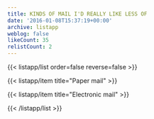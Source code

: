 ```yaml
---
title: KINDS OF MAIL I'D REALLY LIKE LESS OF
date: '2016-01-08T15:37:19+00:00'
archive: listapp
weblog: false
likeCount: 35
relistCount: 2
---
```



{{< listapp/list order=false reverse=false >}}

   {{< listapp/item title="Paper mail" >}}

   {{< listapp/item title="Electronic mail" >}}

{{< /listapp/list >}}
